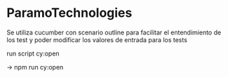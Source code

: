 # ParamoTechnologies

Se utiliza cucumber con scenario outline para facilitar el entendimiento de los test
y poder modificar los valores de entrada para los tests

run script cy:open

-> npm run cy:open
